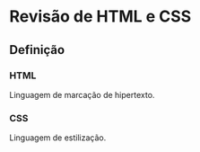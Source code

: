 # Revisão de HTML e CSS
## Definição
### HTML

Linguagem de marcação de hipertexto.

### CSS

Linguagem de estilização.
